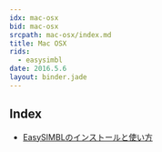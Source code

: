 ```yaml
---
idx: mac-osx
bid: mac-osx
srcpath: mac-osx/index.md
title: Mac OSX
rids:
  - easysimbl
date: 2016.5.6
layout: binder.jade
---
```


## Index
- [EasySIMBLのインストールと使い方](./EasySIMBL/)
